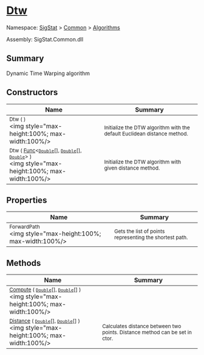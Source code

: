 # [Dtw](./Dtw.md)

Namespace: [SigStat]() > [Common](./../README.md) > [Algorithms](./README.md)

Assembly: SigStat.Common.dll

## Summary
Dynamic Time Warping algorithm

## Constructors

| Name | Summary | 
| --- | --- | 
| <sub>Dtw (  )</sub><div style="pointer-events:none; cursor:default; width=200"><img style="max-height:100%; max-width:100%/></div>| <sub>Initialize the DTW algorithm with the default Euclidean distance method.</sub>| <br>
| <sub>Dtw ( [Func](https://docs.microsoft.com/en-us/dotnet/api/System.Func-3)\<[`Double`](https://docs.microsoft.com/en-us/dotnet/api/System.Double)[], [`Double`](https://docs.microsoft.com/en-us/dotnet/api/System.Double)[], [`Double`](https://docs.microsoft.com/en-us/dotnet/api/System.Double)> )</sub><div style="pointer-events:none; cursor:default; width=200"><img style="max-height:100%; max-width:100%/></div>| <sub>Initialize the DTW algorithm with given distance method.</sub>| <br>


## Properties

| Name | Summary | 
| --- | --- | 
| <sub>ForwardPath</sub><div style="pointer-events:none; cursor:default; width=200"><img style="max-height:100%; max-width:100%/></div>| <sub>Gets the list of points representing the shortest path.</sub>| <br>


## Methods

| Name | Summary | 
| --- | --- | 
| <sub>[Compute](./Methods/Dtw-100664204.md) ( [`Double`](https://docs.microsoft.com/en-us/dotnet/api/System.Double)[], [`Double`](https://docs.microsoft.com/en-us/dotnet/api/System.Double)[] )</sub><div style="pointer-events:none; cursor:default; width=200"><img style="max-height:100%; max-width:100%/></div>| <sub></sub>| <br>
| <sub>[Distance](./Methods/Dtw-100664205.md) ( [`Double`](https://docs.microsoft.com/en-us/dotnet/api/System.Double)[], [`Double`](https://docs.microsoft.com/en-us/dotnet/api/System.Double)[] )</sub><div style="pointer-events:none; cursor:default; width=200"><img style="max-height:100%; max-width:100%/></div>| <sub>Calculates distance between two points.  Distance method can be set in ctor.</sub>| <br>


